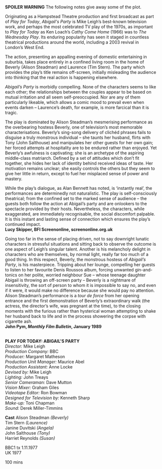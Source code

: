 

**SPOILER WARNING** The following notes give away some of the plot.

Originating as a Hampstead Theatre production and first broadcast as part of _Play for Today_, _Abigail's Party_ is Mike Leigh’s best-known television work, and perhaps the most celebrated TV play of the 1970s, as important to _Play for Today_ as Ken Loach’s _Cathy Come Home_ (1966) was to _The Wednesday Play_. Its enduring popularity has seen it staged in countless theatrical productions around the world, including a 2003 revival in London’s West End.

The action, presenting an appalling evening of domestic entertaining in suburbia, takes place entirely in a confined living room in the home of Beverly (Alison Steadman) and Laurence (Tim Stern). The party which provides the play’s title remains off-screen, initially misleading the audience into thinking that the real action is happening elsewhere.

_Abigail’s Party_ is morbidly compelling. None of the characters seems to like each other; the relationships between the couples appear to be based on mutual irritation and all seem self-preoccupied. Nor are any of them particularly likeable, which allows a comic mood to prevail even when events darken – Laurence’s death, for example, is more farcical than it is tragic.

The play is dominated by Alison Steadman’s mesmerising performance as the overbearing hostess Beverly, one of television’s most memorable characterisations. Beverly’s sing-song delivery of clichéd phrases fails to disguise a truly monstrous individual – she taunts her husband, flirts with Tony (John Salthouse) and manipulates her other guests for her own gain; her forced attempts at hospitality are to be endured rather than enjoyed. Yet Beverly’s awfulness is captivating; she is an archetype of the aspiring middle-class matriarch. Defined by a set of attitudes which don’t fit together, she hides her lack of identity behind received ideas of taste. Her motivation remains unclear; she easily controls the others but they seem to give her little in return, except to fuel her misplaced sense of power and mastery.

While the play’s dialogue, as Alan Bennett has noted, is ‘instantly real’, the performances are determinedly not naturalistic. The play is self-consciously theatrical; from the confined set to the marked sense of audience – the guests both follow the action at Abigail’s party and are onlookers to the spectacle provided by their hosts. Nevertheless, the characters, while exaggerated, are immediately recognisable, the social discomfort palpable. It is this instant and lasting sense of connection which ensures the play’s continued impact.  
**Lucy Skipper, BFI Screenonline, screenonline.org.uk**

Going too far in the sense of placing driven, not to say downright lunatic characters in stressful situations and sitting back to observe the outcome is one aspect of Leigh’s singular talent. Another is his melancholy delight in characters who are themselves, by normal light, really far too much of a good thing. In this respect, Beverly, the monstrous hostess of _Abigail’s Party_, is his masterpiece. Tripping about her lounge, compelling her guests to listen to her favourite Denis Roussos album, forcing unwanted gin-and-tonics on her polite, worried neighbour Sue – whose teenage daughter Abigail is throwing an off-screen party – Beverly is a nightmare of insensitivity, the sort of person to whom it is impossible to say no, and even if it were, it would make no difference because she would pay no attention. Alison Steadman’s performance is a _tour de force_ from her opening entrance and the first demonstration of Beverly’s extraordinary walk (the actress, the director’s wife, was pregnant at the time), to the closing moments with the furious rather than hysterical woman attempting to shake her husband back to life and in the process showering the corpse with cigarette ash.  
**John Pym, _Monthly Film Bulletin_, January 1989**
<br><br>

**PLAY FOR TODAY: ABIGAIL'S PARTY**  
_Director:_ Mike Leigh  
_Production Company:_ BBC  
_Producer:_ Margaret Matheson  
_Production Unit Manager:_ Maurice Abel  
_Production Assistant:_ Anne Locke  
_Devised by:_ Mike Leigh  
_Lighting:_ John Treays  
_Senior Cameraman:_ Dave Mutton  
_Vision Mixer:_ Graham Giles  
_Videotape Editor:_ Ron Bowman  
_Designed for Television by:_ Kenneth Sharp  
_Make-up:_ Toni Chapman  
_Sound:_ Derek Miller-Timmins  

**Cast**
Alison Steadman _(Beverly)_  
Tim Stern _(Laurence)_  
Janine Duvitski _(Angela)_  
John Salthouse _(Tony)_  
Harriet Reynolds _(Susan)_

BBC1 tx 1.11.1977  
UK 1977

100 mins
<!--stackedit_data:
eyJoaXN0b3J5IjpbMjA5MTYzNzc4XX0=
-->